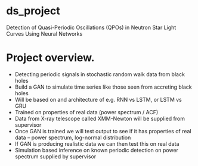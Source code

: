 # ds_project


Detection of Quasi-Periodic Oscillations (QPOs) in Neutron Star Light Curves Using Neural Networks


# Project overview.

- Detecting periodic signals in stochastic random walk data from black holes
- Build a GAN to simulate time series like those seen from accreting black holes
- Will be based on and architecture of e.g. RNN vs LSTM, or LSTM vs GRU
- Trained on properties of real data (power spectrum / ACF)
- Data from X-ray telescope called XMM-Newton will be supplied from supervisor
- Once GAN is trained we will test output to see if it has properties of real data – power spectrum, log-normal distribution
- If GAN is producing realistic data we can then test this on real data
- Simulation based inference on known periodic detection on power spectrum supplied by supervisor
